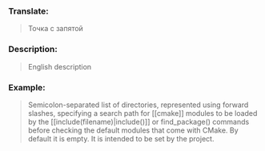 ### Translate:
>Точка с запятой
### Description:
>English description 
### Example:
>Semicolon-separated list of directories, represented using forward slashes, specifying a search path for [[cmake]] modules to be loaded by the [[include(filename)|include()]] or find_package() commands before checking the default modules that come with CMake. By default it is empty. It is intended to be set by the project.
